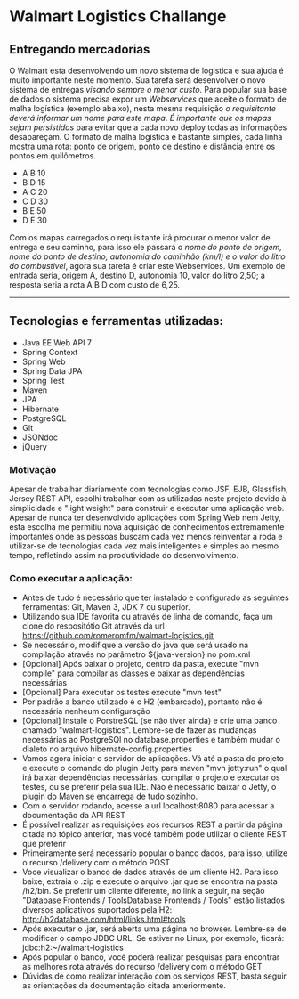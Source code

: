 # Walmart Logistics Challange 

## Entregando mercadorias

O Walmart esta desenvolvendo um novo sistema de logistica e sua ajuda é muito importante neste momento. 
Sua tarefa será desenvolver o novo sistema de entregas *visando sempre o menor custo*. 
Para popular sua base de dados o sistema precisa expor um *Webservices* que aceite o formato de malha logística 
(exemplo abaixo), nesta mesma requisição *o requisitante deverá informar um nome para este mapa*. 
*É importante que os mapas sejam persistidos* para evitar que a cada novo deploy todas as informações desapareçam. 
O formato de malha logística é bastante simples, cada linha mostra uma rota: ponto de origem, ponto de destino e 
distância entre os pontos em quilômetros.

- A B 10 
- B D 15
- A C 20
- C D 30
- B E 50
- D E 30

Com os mapas carregados o requisitante irá procurar o menor valor de entrega e seu caminho, para isso 
ele passará o *nome do ponto de origem, nome do ponto de destino, autonomia do caminhão (km/l) e o valor do litro 
do combustivel*, agora sua tarefa é criar este Webservices. 
Um exemplo de entrada seria, origem A, destino D, autonomia 10, valor do litro 2,50; a resposta seria a rota A B D com custo de 6,25.

--------------------------------------------------------------------------------------------------------------

## Tecnologias e ferramentas utilizadas:
- Java EE Web API 7
- Spring Context
- Spring Web
- Spring Data JPA
- Spring Test
- Maven
- JPA
- Hibernate
- PostgreSQL
- Git
- JSONdoc
- jQuery

### Motivação
Apesar de trabalhar diariamente com tecnologias como JSF, EJB, Glassfish, Jersey REST API, escolhi trabalhar com as utilizadas neste projeto devido à  simplicidade e "light weight" para construir e executar uma aplicação web. Apesar de nunca ter desenvolvido aplicações com Spring Web nem Jetty, esta escolha me permitiu nova aquisição de conhecimentos extremamente importantes onde as pessoas buscam cada vez menos reinventar a roda e utilizar-se de tecnologias cada vez mais inteligentes e simples ao mesmo tempo, refletindo assim na produtividade do desenvolvimento.


### Como executar a aplicação:
- Antes de tudo é necessário que ter instalado e configurado as seguintes ferramentas: Git, Maven 3, JDK 7 ou superior.
- Utilizando sua IDE favorita ou através de linha de comando, faça um clone do respositótio Git através da url https://github.com/romeromfm/walmart-logistics.git
- Se necessário, modifique a versão do java que será usado na compilação através no parâmetro ${java-version} no pom.xml
- [Opcional] Após baixar o projeto, dentro da pasta, execute "mvn compile" para compilar as classes e baixar as dependências necessárias
- [Opcional] Para executar os testes execute "mvn test"
- Por padrão a banco utilizado é o H2 (embarcado), portanto não é necessária nenheum configuração
- [Opcional] Instale o PorstreSQL (se não tiver ainda) e crie uma banco chamado "walmart-logistics". Lembre-se de fazer as mudanças necessárias ao PostgreSQl no database.properties e também mudar o dialeto no arquivo hibernate-config.properties
- Vamos agora iniciar o servidor de aplicações. Vá até a pasta do projeto e execute o comando do plugin Jetty para maven "mvn jetty:run" o qual irá baixar dependências necessárias, compilar o projeto e executar os testes, ou se preferir pela sua IDE. Não é necessário baixar o Jetty, o plugin do Maven se encarrega de tudo sozinho.
- Com o servidor rodando, acesse a url localhost:8080 para acessar a documentação da API REST
- É possível realizar as requisições aos recursos REST a partir da página citada no tópico anterior, mas você também pode utilizar o cliente REST que preferir
- Primeiramente será necessário popular o banco dados, para isso, utilize o recurso /delivery com o método POST
- Voce visualizar o banco de dados através de um cliente H2. Para isso baixe, extraia o .zip e execute o arquivo .jar que se encontra na pasta /h2/bin. Se preferir um cliente diferente, no link a seguir, na seção "Database Frontends / ToolsDatabase Frontends / Tools" estão listados diversos aplicativos suportados pela H2: http://h2database.com/html/links.html#tools
- Após executar o .jar, será aberta uma página no browser. Lembre-se de modificar o campo JDBC URL. Se estiver no Linux, por exemplo, ficará: jdbc:h2:~/walmart-logistics
- Após popular o banco, você poderá realizar pesquisas para encontrar as melhores rota através do recurso /delivery com o método GET
- Dúvidas de como realizar interação com os serviços REST, basta seguir as orientações da documentação citada anteriormente.